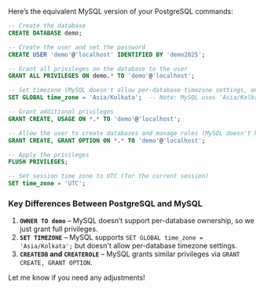 Here’s the equivalent MySQL version of your PostgreSQL commands:

```sql
-- Create the database
CREATE DATABASE demo;

-- Create the user and set the password
CREATE USER 'demo'@'localhost' IDENTIFIED BY 'demo2025';

-- Grant all privileges on the database to the user
GRANT ALL PRIVILEGES ON demo.* TO 'demo'@'localhost';

-- Set timezone (MySQL doesn't allow per-database timezone settings, only session-based)
SET GLOBAL time_zone = 'Asia/Kolkata';  -- Note: MySQL uses 'Asia/Kolkata' instead of 'Asia/Calcutta'

-- Grant additional privileges
GRANT CREATE, USAGE ON *.* TO 'demo'@'localhost';

-- Allow the user to create databases and manage roles (MySQL doesn't have direct equivalents for CREATEROLE)
GRANT CREATE, GRANT OPTION ON *.* TO 'demo'@'localhost';

-- Apply the privileges
FLUSH PRIVILEGES;

-- Set session time zone to UTC (for the current session)
SET time_zone = 'UTC';
```

### **Key Differences Between PostgreSQL and MySQL**
1. **`OWNER TO demo`** – MySQL doesn’t support per-database ownership, so we just grant full privileges.
2. **`SET TIMEZONE`** – MySQL supports `SET GLOBAL time_zone = 'Asia/Kolkata';` but doesn't allow per-database timezone settings.
3. **`CREATEDB` and `CREATEROLE`** – MySQL grants similar privileges via `GRANT CREATE, GRANT OPTION`.

Let me know if you need any adjustments!
